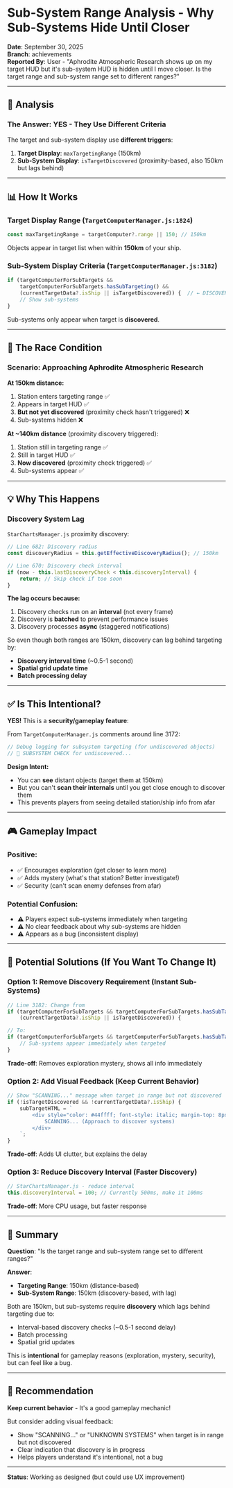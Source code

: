 # Sub-System Range Analysis - Why Sub-Systems Hide Until Closer

**Date**: September 30, 2025  
**Branch**: achievements  
**Reported By**: User - "Aphrodite Atmospheric Research shows up on my target HUD but it's sub-system HUD is hidden until I move closer. Is the target range and sub-system range set to different ranges?"

---

## 🔬 **Analysis**

### **The Answer: YES - They Use Different Criteria**

The target and sub-system display use **different triggers**:

1. **Target Display**: `maxTargetingRange` (150km)
2. **Sub-System Display**: `isTargetDiscovered` (proximity-based, also 150km but lags behind)

---

## 📊 **How It Works**

### **Target Display Range** (`TargetComputerManager.js:1824`)
```javascript
const maxTargetingRange = targetComputer?.range || 150; // 150km
```

Objects appear in target list when within **150km** of your ship.

### **Sub-System Display Criteria** (`TargetComputerManager.js:3182`)
```javascript
if (targetComputerForSubTargets && 
    targetComputerForSubTargets.hasSubTargeting() && 
    (currentTargetData?.isShip || isTargetDiscovered)) {  // ← DISCOVERY CHECK!
    // Show sub-systems
}
```

Sub-systems only appear when target is **discovered**.

---

## 🎯 **The Race Condition**

### **Scenario: Approaching Aphrodite Atmospheric Research**

**At 150km distance:**
1. Station enters targeting range ✅
2. Appears in target HUD ✅
3. **But not yet discovered** (proximity check hasn't triggered) ❌
4. Sub-systems hidden ❌

**At ~140km distance** (proximity discovery triggered):
1. Station still in targeting range ✅
2. Still in target HUD ✅
3. **Now discovered** (proximity check triggered) ✅
4. Sub-systems appear ✅

---

## 💡 **Why This Happens**

### **Discovery System Lag**

`StarChartsManager.js` proximity discovery:
```javascript
// Line 682: Discovery radius
const discoveryRadius = this.getEffectiveDiscoveryRadius(); // 150km

// Line 670: Discovery check interval
if (now - this.lastDiscoveryCheck < this.discoveryInterval) {
    return; // Skip check if too soon
}
```

**The lag occurs because:**
1. Discovery checks run on an **interval** (not every frame)
2. Discovery is **batched** to prevent performance issues
3. Discovery processes **async** (staggered notifications)

So even though both ranges are 150km, discovery can lag behind targeting by:
- **Discovery interval time** (~0.5-1 second)
- **Spatial grid update time** 
- **Batch processing delay**

---

## ✅ **Is This Intentional?**

**YES!** This is a **security/gameplay feature**:

From `TargetComputerManager.js` comments around line 3172:
```javascript
// Debug logging for subsystem targeting (for undiscovered objects)
// 🚫 SUBSYSTEM CHECK for undiscovered...
```

**Design Intent:**
- You can **see** distant objects (target them at 150km)
- But you can't **scan their internals** until you get close enough to discover them
- This prevents players from seeing detailed station/ship info from afar

---

## 🎮 **Gameplay Impact**

### **Positive:**
- ✅ Encourages exploration (get closer to learn more)
- ✅ Adds mystery (what's that station? Better investigate!)
- ✅ Security (can't scan enemy defenses from afar)

### **Potential Confusion:**
- ⚠️ Players expect sub-systems immediately when targeting
- ⚠️ No clear feedback about why sub-systems are hidden
- ⚠️ Appears as a bug (inconsistent display)

---

## 🔧 **Potential Solutions** (If You Want To Change It)

### **Option 1: Remove Discovery Requirement** (Instant Sub-Systems)
```javascript
// Line 3182: Change from
if (targetComputerForSubTargets && targetComputerForSubTargets.hasSubTargeting() && 
    (currentTargetData?.isShip || isTargetDiscovered)) {

// To:
if (targetComputerForSubTargets && targetComputerForSubTargets.hasSubTargeting()) {
    // Sub-systems appear immediately when targeted
}
```

**Trade-off**: Removes exploration mystery, shows all info immediately

### **Option 2: Add Visual Feedback** (Keep Current Behavior)
```javascript
// Show "SCANNING..." message when target in range but not discovered
if (!isTargetDiscovered && !currentTargetData?.isShip) {
    subTargetHTML = `
        <div style="color: #44ffff; font-style: italic; margin-top: 8px;">
            SCANNING... (Approach to discover systems)
        </div>
    `;
}
```

**Trade-off**: Adds UI clutter, but explains the delay

### **Option 3: Reduce Discovery Interval** (Faster Discovery)
```javascript
// StarChartsManager.js - reduce interval
this.discoveryInterval = 100; // Currently 500ms, make it 100ms
```

**Trade-off**: More CPU usage, but faster response

---

## 📝 **Summary**

**Question**: "Is the target range and sub-system range set to different ranges?"

**Answer**: 
- **Targeting Range**: 150km (distance-based)
- **Sub-System Range**: 150km (discovery-based, with lag)

Both are 150km, but sub-systems require **discovery** which lags behind targeting due to:
- Interval-based discovery checks (~0.5-1 second delay)
- Batch processing
- Spatial grid updates

This is **intentional** for gameplay reasons (exploration, mystery, security), but can feel like a bug.

---

## 🎯 **Recommendation**

**Keep current behavior** - It's a good gameplay mechanic!

But consider adding visual feedback:
- Show "SCANNING..." or "UNKNOWN SYSTEMS" when target is in range but not discovered
- Clear indication that discovery is in progress
- Helps players understand it's intentional, not a bug

---

**Status**: Working as designed (but could use UX improvement)
